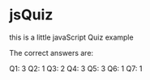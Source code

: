 # jsQuiz

this is a little javaScript Quiz example

The correct answers are:

Q1: 3
Q2: 1
Q3: 2
Q4: 3
Q5: 3
Q6: 1
Q7: 1
